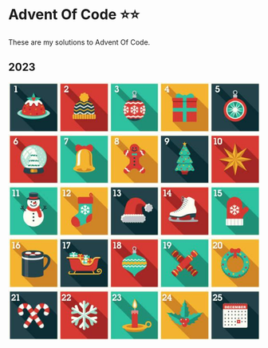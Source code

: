 # Advent Of Code ⭐⭐

These are my solutions to Advent Of Code.

## 2023

<a href="https://github.com/lvainio/Advent-Of-Code-2023/tree/main/2023/day1" style="margin:0"><img src="assets/day_1.jpg" alt="alt text" width="20%" /></a><a href="https://github.com/lvainio/Advent-Of-Code-2023/tree/main/2023/day2" style="margin:0"><img src="assets/day_2.jpg" alt="alt text" width="20%" /></a><a href="https://github.com/lvainio/Advent-Of-Code-2023/tree/main/2023/day3" style="margin:0"><img src="assets/day_3.jpg" alt="alt text" width="20%" /></a><a href="https://github.com/lvainio/Advent-Of-Code-2023/tree/main/2023/day4" style="margin:0"><img src="assets/day_4.jpg" alt="alt text" width="20%" /></a><a href="https://github.com/lvainio/Advent-Of-Code-2023/tree/main/2023/day5" style="margin:0"><img src="assets/day_5.jpg" alt="alt text" width="20%" /></a>
<a href="https://github.com/lvainio/Advent-Of-Code-2023/tree/main/2023/day6" style="margin:0"><img src="assets/day_6.jpg" alt="alt text" width="20%" /></a><a href="https://github.com/lvainio/Advent-Of-Code-2023/tree/main/2023/day7" style="margin:0"><img src="assets/day_7.jpg" alt="alt text" width="20%" /></a><a href="https://github.com/lvainio/Advent-Of-Code-2023/tree/main/2023/day8" style="margin:0"><img src="assets/day_8.jpg" alt="alt text" width="20%" /></a><a href="https://github.com/lvainio/Advent-Of-Code-2023/tree/main/2023/day9" style="margin:0"><img src="assets/day_9.jpg" alt="alt text" width="20%" /></a><a href="https://github.com/lvainio/Advent-Of-Code-2023/tree/main/2023/day10" style="margin:0"><img src="assets/day_10.jpg" alt="alt text" width="20%" /></a>
<a href="https://github.com/lvainio/Advent-Of-Code-2023/tree/main/2023/day11" style="margin:0"><img src="assets/day_11.jpg" alt="alt text" width="20%" /></a><a href="https://github.com/lvainio/Advent-Of-Code-2023/tree/main/2023/day12" style="margin:0"><img src="assets/day_12.jpg" alt="alt text" width="20%" /></a><a href="https://github.com/lvainio/Advent-Of-Code-2023/tree/main/2023/day13" style="margin:0"><img src="assets/day_13.jpg" alt="alt text" width="20%" /></a><a href="https://github.com/lvainio/Advent-Of-Code-2023/tree/main/2023/day14" style="margin:0"><img src="assets/day_14.jpg" alt="alt text" width="20%" /></a><a href="https://github.com/lvainio/Advent-Of-Code-2023/tree/main/2023/day15" style="margin:0"><img src="assets/day_15.jpg" alt="alt text" width="20%" /></a>
<a href="https://github.com/lvainio/Advent-Of-Code-2023/tree/main/2023/day16" style="margin:0"><img src="assets/day_16.jpg" alt="alt text" width="20%" /></a><a href="https://github.com/lvainio/Advent-Of-Code-2023/tree/main/2023/day17" style="margin:0"><img src="assets/day_17.jpg" alt="alt text" width="20%" /></a><a href="https://github.com/lvainio/Advent-Of-Code-2023/tree/main/2023/day18" style="margin:0"><img src="assets/day_18.jpg" alt="alt text" width="20%" /></a><a href="https://github.com/lvainio/Advent-Of-Code-2023/tree/main/2023/day19" style="margin:0"><img src="assets/day_19.jpg" alt="alt text" width="20%" /></a><a href="https://github.com/lvainio/Advent-Of-Code-2023/tree/main/2023/day20" style="margin:0"><img src="assets/day_20.jpg" alt="alt text" width="20%" /></a>
<a href="https://github.com/lvainio/Advent-Of-Code-2023/tree/main/2023/day21" style="margin:0"><img src="assets/day_21.jpg" alt="alt text" width="20%" /></a><a href="https://github.com/lvainio/Advent-Of-Code-2023/tree/main/2023/day22" style="margin:0"><img src="assets/day_22.jpg" alt="alt text" width="20%" /></a><a href="https://github.com/lvainio/Advent-Of-Code-2023/tree/main/2023/day23" style="margin:0"><img src="assets/day_23.jpg" alt="alt text" width="20%" /></a><a href="https://github.com/lvainio/Advent-Of-Code-2023/tree/main/2023/day24" style="margin:0"><img src="assets/day_24.jpg" alt="alt text" width="20%" /></a><a href="https://github.com/lvainio/Advent-Of-Code-2023/tree/main/2023/day25" style="margin:0"><img src="assets/day_25.jpg" alt="alt text" width="20%" /></a>

